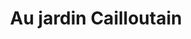 ---
title: "Au jardin Cailloutain"
url: /cailloux-sur-fontaines/au-jardin-cailloutain/
shop: commodité
---